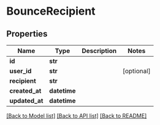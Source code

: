# BounceRecipient

## Properties
Name | Type | Description | Notes
------------ | ------------- | ------------- | -------------
**id** | **str** |  | 
**user_id** | **str** |  | [optional] 
**recipient** | **str** |  | 
**created_at** | **datetime** |  | 
**updated_at** | **datetime** |  | 

[[Back to Model list]](../README#documentation-for-models) [[Back to API list]](../README#documentation-for-api-endpoints) [[Back to README]](../README)


